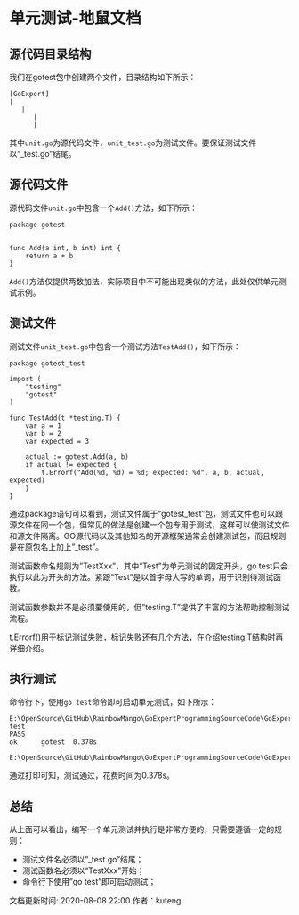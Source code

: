 # 单元测试-地鼠文档

## 源代码目录结构 <a id="g89usa"></a>

我们在gotest包中创建两个文件，目录结构如下所示：

```text
[GoExpert]
|
   |
      |
      |
```

其中`unit.go`为源代码文件，`unit_test.go`为测试文件。要保证测试文件以“\_test.go”结尾。

## 源代码文件 <a id="dgsxgu"></a>

源代码文件`unit.go`中包含一个`Add()`方法，如下所示：

```text
package gotest


func Add(a int, b int) int {
    return a + b
}
```

`Add()`方法仅提供两数加法，实际项目中不可能出现类似的方法，此处仅供单元测试示例。

## 测试文件 <a id="8ergxk"></a>

测试文件`unit_test.go`中包含一个测试方法`TestAdd()`，如下所示：

```text
package gotest_test

import (
    "testing"
    "gotest"
)

func TestAdd(t *testing.T) {
    var a = 1
    var b = 2
    var expected = 3

    actual := gotest.Add(a, b)
    if actual != expected {
        t.Errorf("Add(%d, %d) = %d; expected: %d", a, b, actual, expected)
    }
}
```

通过package语句可以看到，测试文件属于“gotest\_test”包，测试文件也可以跟源文件在同一个包，但常见的做法是创建一个包专用于测试，这样可以使测试文件和源文件隔离。GO源代码以及其他知名的开源框架通常会创建测试包，而且规则是在原包名上加上”\_test”。

测试函数命名规则为”TestXxx”，其中“Test”为单元测试的固定开头，go test只会执行以此为开头的方法。紧跟“Test”是以首字母大写的单词，用于识别待测试函数。

测试函数参数并不是必须要使用的，但”testing.T”提供了丰富的方法帮助控制测试流程。

t.Errorf\(\)用于标记测试失败，标记失败还有几个方法，在介绍testing.T结构时再详细介绍。

## 执行测试 <a id="804s65"></a>

命令行下，使用`go test`命令即可启动单元测试，如下所示：

```text
E:\OpenSource\GitHub\RainbowMango\GoExpertProgrammingSourceCode\GoExpert\src\gotest>go test
PASS
ok      gotest  0.378s

E:\OpenSource\GitHub\RainbowMango\GoExpertProgrammingSourceCode\GoExpert\src\gotest>
```

通过打印可知，测试通过，花费时间为0.378s。

## 总结 <a id="e35755"></a>

从上面可以看出，编写一个单元测试并执行是非常方便的，只需要遵循一定的规则：

* 测试文件名必须以”\_test.go”结尾；
* 测试函数名必须以“TestXxx”开始；
* 命令行下使用”go test”即可启动测试；

文档更新时间: 2020-08-08 22:00   作者：kuteng


